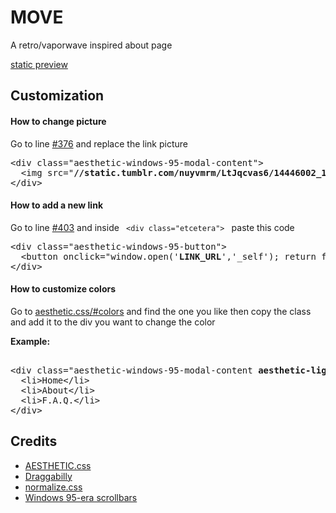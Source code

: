 <h1>MOVE</h1>
<p>A retro/vaporwave inspired about page</p>

<p><a href="https://aurthms.tumblr.com/page/move/preview" target="_blank">static preview</a></p>

<h2>Customization</h2>
<h4>How to change picture</h4>
<p>Go to line <a href="https://github.com/m9713/themes/blob/2a4714d54dfbbcbfe3ad4215b6c8295012e43f5f/move/move.html#L376">#376</a> and replace the link picture
<pre>&lt;div class="aesthetic-windows-95-modal-content"&gt;
  &lt;img src="<b>//static.tumblr.com/nuyvmrm/LtJqcvas6/14446002_1128442050582648_7929411903479268760_n.jpg</b>"/&gt;
&lt;/div&gt;
</pre></p>
<h4>How to add a new link</h4>
<p>Go to line <a href="https://github.com/m9713/themes/blob/2a4714d54dfbbcbfe3ad4215b6c8295012e43f5f/move/move.html#L403">#403</a> and inside <code> &lt;div class="etcetera"&gt; </code> paste this code
<pre>&lt;div class="aesthetic-windows-95-button"&gt;
  &lt;button onclick="window.open('<b>LINK_URL</b>','_self'); return false;"&gt;<b>LINK NAME</b>&lt;/button&gt;
&lt;/div&gt;</pre></p>
<h4>How to customize colors</h4>
<p>Go to <a href="//torch2424.github.io/aesthetic-css/#colorsColors">aesthetic.css/#colors</a> and find the one you like then copy the class and add it to the div you want to change the color</p>
<p><b>Example:</b>
<pre>
<!--NAVIGATION-->
&lt;div class="aesthetic-windows-95-modal-content <b>aesthetic-light-purple-bg-color</b>"&gt;
  &lt;li&gt;Home&lt;/li&gt;
  &lt;li&gt;About&lt;/li&gt;
  &lt;li&gt;F.A.Q.&lt;/li&gt;
&lt;/div>
</pre></p>

<h2>Credits</h2>
<ul>
<li><a href="//torch2424.github.io/aesthetic-css/">AESTHETIC.css</a></li>
<li><a href="//draggabilly.desandro.com/">Draggabilly</a></li>
<li><a href="//github.com/necolas/normalize.css">normalize.css</a></li>
<li><a href="//codepen.io/louh/pen/oZJQvm">Windows 95-era scrollbars</a></li>
</ul>
